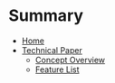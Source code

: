 # Summary
* [Home](./Home.md)
* [Technical Paper](./About.md)
    * [Concept Overview](./ConcpetOverview.md)
    * [Feature List](./FeatureList.md)